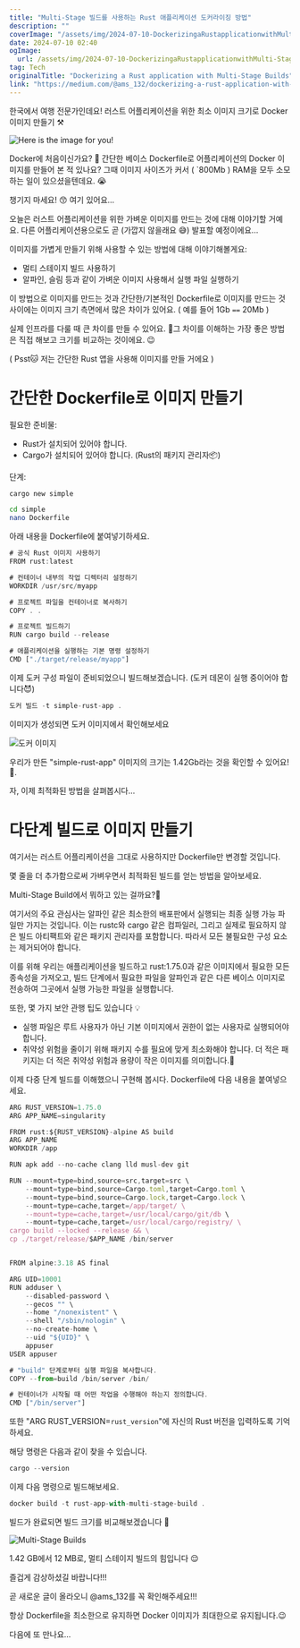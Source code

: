 ```yaml
---
title: "Multi-Stage 빌드를 사용하는 Rust 애플리케이션 도커라이징 방법"
description: ""
coverImage: "/assets/img/2024-07-10-DockerizingaRustapplicationwithMulti-StageBuilds_0.png"
date: 2024-07-10 02:40
ogImage: 
  url: /assets/img/2024-07-10-DockerizingaRustapplicationwithMulti-StageBuilds_0.png
tag: Tech
originalTitle: "Dockerizing a Rust application with Multi-Stage Builds"
link: "https://medium.com/@ams_132/dockerizing-a-rust-application-with-multi-stage-builds-31ac8a5ce7c7"
---
```



한국에서 여행 전문가인데요! 러스트 어플리케이션을 위한 최소 이미지 크기로 Docker 이미지 만들기 ⚒️

![Here is the image for you!](/assets/img/2024-07-10-DockerizingaRustapplicationwithMulti-StageBuilds_0.png)

Docker에 처음이신가요? 🧐
간단한 베이스 Dockerfile로 어플리케이션의 Docker 이미지를 만들어 본 적 있나요? 그때 이미지 사이즈가 커서 ( `800Mb ) RAM을 모두 소모하는 일이 있으셨을텐데요. 😭

<div class="content-ad"></div>

챙기지 마세요! 😙 여기 있어요...

오늘은 러스트 어플리케이션을 위한 가벼운 이미지를 만드는 것에 대해 이야기할 거예요. 다른 어플리케이션용으로도 곧 (가깝지 않을래요 😅) 발표할 예정이에요...

이미지를 가볍게 만들기 위해 사용할 수 있는 방법에 대해 이야기해볼게요:
- 멀티 스테이지 빌드 사용하기
- 알파인, 슬림 등과 같이 가벼운 이미지 사용해서 실행 파일 실행하기

<div class="content-ad"></div>

이 방법으로 이미지를 만드는 것과 간단한/기본적인 Dockerfile로 이미지를 만드는 것 사이에는 이미지 크기 측면에서 많은 차이가 있어요. ( 예를 들어 1Gb `==` 20Mb )

실제 인프라를 다룰 때 큰 차이를 만들 수 있어요. 😤그 차이를 이해하는 가장 좋은 방법은 직접 해보고 크기를 비교하는 것이에요. 😉

( Psst🐱 저는 간단한 Rust 앱을 사용해 이미지를 만들 거에요 )

# 간단한 Dockerfile로 이미지 만들기

<div class="content-ad"></div>

필요한 준비물:
- Rust가 설치되어 있어야 합니다.
- Cargo가 설치되어 있어야 합니다. (Rust의 패키지 관리자📦)

단계:

```rust
cargo new simple
```

<div class="content-ad"></div>

```bash
cd simple
nano Dockerfile
```

아래 내용을 Dockerfile에 붙여넣기하세요.

```js
# 공식 Rust 이미지 사용하기
FROM rust:latest

# 컨테이너 내부의 작업 디렉터리 설정하기
WORKDIR /usr/src/myapp

# 프로젝트 파일을 컨테이너로 복사하기
COPY . .

# 프로젝트 빌드하기
RUN cargo build --release

# 애플리케이션을 실행하는 기본 명령 설정하기
CMD ["./target/release/myapp"]
```

이제 도커 구성 파일이 준비되었으니 빌드해보겠습니다. (도커 데몬이 실행 중이어야 합니다😈)

<div class="content-ad"></div>

```js
도커 빌드 -t simple-rust-app .
```

이미지가 생성되면 도커 이미지에서 확인해보세요

![도커 이미지](/assets/img/2024-07-10-DockerizingaRustapplicationwithMulti-StageBuilds_1.png)

우리가 만든 "simple-rust-app" 이미지의 크기는 1.42Gb라는 것을 확인할 수 있어요! 🤯.

<div class="content-ad"></div>

자, 이제 최적화된 방법을 살펴봅시다…

# 다단계 빌드로 이미지 만들기

여기서는 러스트 어플리케이션을 그대로 사용하지만 Dockerfile만 변경할 것입니다. 

몇 줄을 더 추가함으로써 가벼우면서 최적화된 빌드를 얻는 방법을 알아보세요.

<div class="content-ad"></div>

Multi-Stage Build에서 뭐하고 있는 걸까요?🧐

여기서의 주요 관심사는 알파인 같은 최소한의 배포판에서 실행되는 최종 실행 가능 파일만 가지는 것입니다. 이는 rustc와 cargo 같은 컴파일러, 그리고 실제로 필요하지 않은 빌드 아티팩트와 같은 패키지 관리자를 포함합니다. 따라서 모든 불필요한 구성 요소는 제거되어야 합니다.

이를 위해 우리는 애플리케이션을 빌드하고 rust:1.75.0과 같은 이미지에서 필요한 모든 종속성을 가져오고, 빌드 단계에서 필요한 파일을 알파인과 같은 다른 베이스 이미지로 전송하여 그곳에서 실행 가능한 파일을 실행합니다.

또한, 몇 가지 보안 관행 팁도 있습니다 💡

<div class="content-ad"></div>

- 실행 파일은 루트 사용자가 아닌 기본 이미지에서 권한이 없는 사용자로 실행되어야 합니다.
- 취약성 위험을 줄이기 위해 패키지 수를 필요에 맞게 최소화해야 합니다. 더 적은 패키지는 더 적은 취약성 위험과 용량이 작은 이미지를 의미합니다.😤

이제 다중 단계 빌드를 이해했으니 구현해 봅시다. Dockerfile에 다음 내용을 붙여넣으세요.

```js
ARG RUST_VERSION=1.75.0
ARG APP_NAME=singularity

FROM rust:${RUST_VERSION}-alpine AS build
ARG APP_NAME
WORKDIR /app

RUN apk add --no-cache clang lld musl-dev git

RUN --mount=type=bind,source=src,target=src \
    --mount=type=bind,source=Cargo.toml,target=Cargo.toml \
    --mount=type=bind,source=Cargo.lock,target=Cargo.lock \
    --mount=type=cache,target=/app/target/ \
    --mount=type=cache,target=/usr/local/cargo/git/db \
    --mount=type=cache,target=/usr/local/cargo/registry/ \
cargo build --locked --release && \
cp ./target/release/$APP_NAME /bin/server


FROM alpine:3.18 AS final

ARG UID=10001
RUN adduser \
    --disabled-password \
    --gecos "" \
    --home "/nonexistent" \
    --shell "/sbin/nologin" \
    --no-create-home \
    --uid "${UID}" \
    appuser
USER appuser

# "build" 단계로부터 실행 파일을 복사합니다.
COPY --from=build /bin/server /bin/

# 컨테이너가 시작될 때 어떤 작업을 수행해야 하는지 정의합니다.
CMD ["/bin/server"]
```

또한 "ARG RUST_VERSION=`rust_version`"에 자신의 Rust 버전을 입력하도록 기억하세요.

<div class="content-ad"></div>

해당 명령은 다음과 같이 찾을 수 있습니다.

```js
cargo --version
```

이제 다음 명령으로 빌드해보세요.

```js
docker build -t rust-app-with-multi-stage-build .
```

<div class="content-ad"></div>

빌드가 완료되면 빌드 크기를 비교해보겠습니다 🤔

![Multi-Stage Builds](/assets/img/2024-07-10-DockerizingaRustapplicationwithMulti-StageBuilds_2.png)

1.42 GB에서 12 MB로, 멀티 스테이지 빌드의 힘입니다 😌

즐겁게 감상하셨길 바랍니다!!!

<div class="content-ad"></div>

곧 새로운 글이 올라오니 @ams_132를 꼭 확인해주세요!!!

항상 Dockerfile을 최소한으로 유지하면 Docker 이미지가 최대한으로 유지됩니다.😉

다음에 또 만나요...